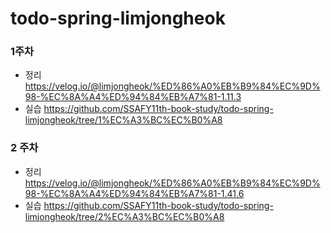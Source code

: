 # todo-spring-limjongheok

### 1주차
- 정리 https://velog.io/@limjongheok/%ED%86%A0%EB%B9%84%EC%9D%98-%EC%8A%A4%ED%94%84%EB%A7%81-1.11.3
- 실습 https://github.com/SSAFY11th-book-study/todo-spring-limjongheok/tree/1%EC%A3%BC%EC%B0%A8

### 2 주차 
- 정리 https://velog.io/@limjongheok/%ED%86%A0%EB%B9%84%EC%9D%98-%EC%8A%A4%ED%94%84%EB%A7%81-1.41.6
- 실습 https://github.com/SSAFY11th-book-study/todo-spring-limjongheok/tree/2%EC%A3%BC%EC%B0%A8
